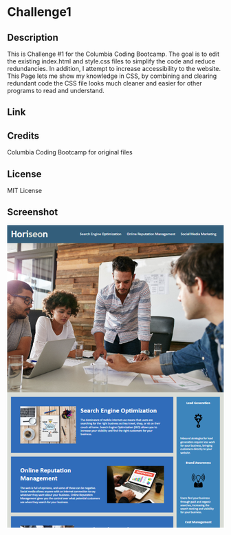 # Challenge1

## Description

This is Challenge #1 for the Columbia Coding Bootcamp. The goal is to edit the existing index.html and style.css files to simplify the code and reduce redundancies. In addition, I attempt to increase accessibility to the website. This Page lets me show my knowledge in CSS, by combining and clearing redundant code the CSS file looks much cleaner and easier for other programs to read and understand.

## Link


## Credits

Columbia Coding Bootcamp for original files

## License

MIT License

## Screenshot
![Alt text](assets/images/Screenshot.png)